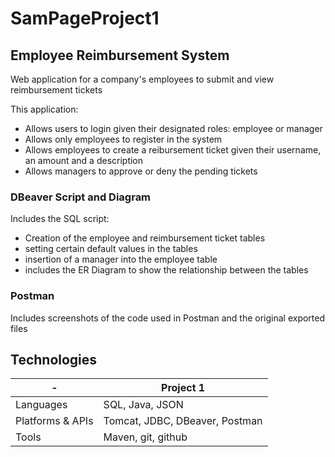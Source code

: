 # SamPageProject1
## Employee Reimbursement System
Web application for a company's employees to submit and view reimbursement tickets

This application:
- Allows users to login given their designated roles: employee or manager
- Allows only employees to register in the system
- Allows employees to create a reibursement ticket given their username, an amount and a description
- Allows managers to approve or deny the pending tickets

### DBeaver Script and Diagram
Includes the SQL script:
- Creation of the employee and reimbursement ticket tables
- setting certain default values in the tables
- insertion of a manager into the employee table
- includes the ER Diagram to show the relationship between the tables

### Postman
Includes screenshots of the code used in Postman and the original exported files

## Technologies
|        -         |    Project 1    |
| ---------------- | --------------- |
|    Languages     | SQL, Java, JSON |
| Platforms & APIs | Tomcat, JDBC, DBeaver, Postman |
|      Tools       | Maven, git, github |

